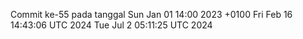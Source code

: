 Commit ke-55 pada tanggal Sun Jan 01 14:00 2023 +0100
Fri Feb 16 14:43:06 UTC 2024
Tue Jul  2 05:11:25 UTC 2024
